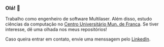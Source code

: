 ### Olá! 👋

Trabalho como engenheiro de software Multilaser. Além disso, estudo ciências da computação no [Centro Universitário Mun. de Franca](https://www.unifacef.com.br/). Se tiver interesse, dê uma olhada nos meus repositórios!

Caso queira entrar em contato, envie uma menssagem pelo [LinkedIn](https://linkedin.com/in/viníciuscrisol/).

